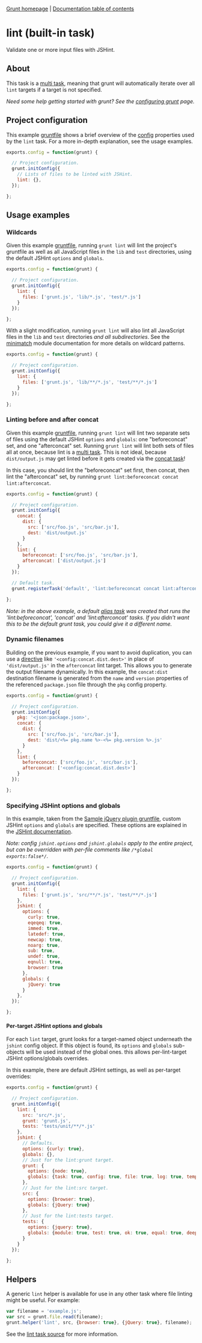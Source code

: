 [Grunt homepage](https://github.com/cowboy/grunt) | [Documentation table of contents](toc.md)

# lint (built-in task)
Validate one or more input files with JSHint.

## About

This task is a [multi task](tasks_creating.md), meaning that grunt will automatically iterate over all `lint` targets if a target is not specified.

_Need some help getting started with grunt? See the [configuring grunt](configuring.md) page._

## Project configuration

This example [gruntfile](configuring.md) shows a brief overview of the [config](api_config.md) properties used by the `lint` task. For a more in-depth explanation, see the usage examples.

```javascript
exports.config = function(grunt) {

  // Project configuration.
  grunt.initConfig({
    // Lists of files to be linted with JSHint.
    lint: {},
  });

};
```

## Usage examples

### Wildcards

Given this example [gruntfile](configuring.md), running `grunt lint` will lint the project's gruntfile as well as all JavaScript files in the `lib` and `test` directories, using the default JSHint `options` and `globals`.

```javascript
exports.config = function(grunt) {

  // Project configuration.
  grunt.initConfig({
    lint: {
      files: ['grunt.js', 'lib/*.js', 'test/*.js']
    }
  });

};
```

With a slight modification, running `grunt lint` will also lint all JavaScript files in the `lib` and `test` directories _and all subdirectories_. See the [minimatch](https://github.com/isaacs/minimatch) module documentation for more details on wildcard patterns.

```javascript
exports.config = function(grunt) {

  // Project configuration.
  grunt.initConfig({
    lint: {
      files: ['grunt.js', 'lib/**/*.js', 'test/**/*.js']
    }
  });

};
```

### Linting before and after concat

Given this example [gruntfile](configuring.md), running `grunt lint` will lint two separate sets of files using the default JSHint `options` and `globals`: one "beforeconcat" set, and one "afterconcat" set. Running `grunt lint` will lint both sets of files all at once, because lint is a [multi task](tasks_creating.md). This is not ideal, because `dist/output.js` may get linted before it gets created via the [concat task](task_concat.md)!

In this case, you should lint the "beforeconcat" set first, then concat, then lint the "afterconcat" set, by running `grunt lint:beforeconcat concat lint:afterconcat`.

```javascript
exports.config = function(grunt) {

  // Project configuration.
  grunt.initConfig({
    concat: {
      dist: {
        src: ['src/foo.js', 'src/bar.js'],
        dest: 'dist/output.js'
      }
    },
    lint: {
      beforeconcat: ['src/foo.js', 'src/bar.js'],
      afterconcat: ['dist/output.js']
    }
  });

  // Default task.
  grunt.registerTask('default', 'lint:beforeconcat concat lint:afterconcat');

};
```

_Note: in the above example, a default [alias task](tasks_creating.md) was created that runs the 'lint:beforeconcat', 'concat' and 'lint:afterconcat' tasks. If you didn't want this to be the default grunt task, you could give it a different name._

### Dynamic filenames

Building on the previous example, if you want to avoid duplication, you can use a [directive](helpers_directives.md) like `'<config:concat.dist.dest>'` in place of `'dist/output.js'` in the `afterconcat` lint target. This allows you to generate the output filename dynamically. In this example, the `concat:dist` destination filename is generated from the `name` and `version` properties of the referenced `package.json` file through the `pkg` config property.

```javascript
exports.config = function(grunt) {

  // Project configuration.
  grunt.initConfig({
    pkg: '<json:package.json>',
    concat: {
      dist: {
        src: ['src/foo.js', 'src/bar.js'],
        dest: 'dist/<%= pkg.name %>-<%= pkg.version %>.js'
      }
    },
    lint: {
      beforeconcat: ['src/foo.js', 'src/bar.js'],
      afterconcat: ['<config:concat.dist.dest>']
    }
  });

};
```

### Specifying JSHint options and globals

In this example, taken from the [Sample jQuery plugin gruntfile](https://github.com/cowboy/grunt-jquery-example/blob/master/grunt.js), custom JSHint `options` and `globals` are specified. These options are explained in the [JSHint documentation](http://www.jshint.com/options/).

_Note: config `jshint.options` and `jshint.globals` apply to the entire project, but can be overridden with per-file comments like `/*global exports:false*/`._

```javascript
exports.config = function(grunt) {

  // Project configuration.
  grunt.initConfig({
    lint: {
      files: ['grunt.js', 'src/**/*.js', 'test/**/*.js']
    },
    jshint: {
      options: {
        curly: true,
        eqeqeq: true,
        immed: true,
        latedef: true,
        newcap: true,
        noarg: true,
        sub: true,
        undef: true,
        eqnull: true,
        browser: true
      },
      globals: {
        jQuery: true
      }
    },
  });

};
```

#### Per-target JSHint options and globals

For each `lint` target, grunt looks for a target-named object underneath the `jshint` config object. If this object is found, its `options` and `globals` sub-objects will be used instead of the global ones. this allows per-lint-target JSHint options/globals overrides.

In this example, there are default JSHint settings, as well as per-target overrides:

```javascript
exports.config = function(grunt) {

  // Project configuration.
  grunt.initConfig({
    lint: {
      src: 'src/*.js',
      grunt: 'grunt.js',
      tests: 'tests/unit/**/*.js'
    },
    jshint: {
      // Defaults.
      options: {curly: true},
      globals: {},
      // Just for the lint:grunt target.
      grunt: {
        options: {node: true},
        globals: {task: true, config: true, file: true, log: true, template: true}
      },
      // Just for the lint:src target.
      src: {
        options: {browser: true},
        globals: {jQuery: true}
      },
      // Just for the lint:tests target.
      tests: {
        options: {jquery: true},
        globals: {module: true, test: true, ok: true, equal: true, deepEqual: true, QUnit: true}
      }
    }
  });

};
```

## Helpers

A generic `lint` helper is available for use in any other task where file linting might be useful. For example:

```javascript
var filename = 'example.js';
var src = grunt.file.read(filename);
grunt.helper('lint', src, {browser: true}, {jQuery: true}, filename);
```

See the [lint task source](../tasks/lint.js) for more information.

